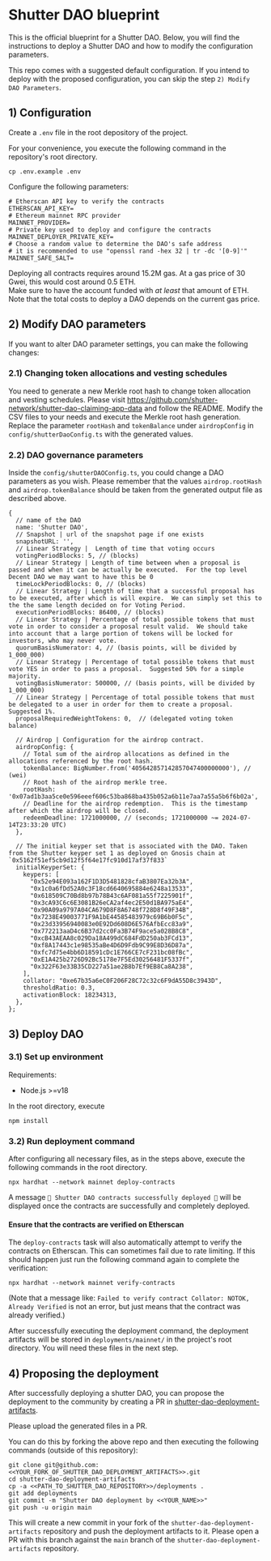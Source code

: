 # Shutter DAO blueprint

This is the official blueprint for a Shutter DAO. Below, you will find the instructions to deploy a Shutter DAO and how to modify the configuration parameters.

This repo comes with a suggested default configuration. If you intend to deploy with the proposed configuration, you can skip the step `2) Modify DAO Parameters`.

## 1) Configuration
Create a `.env` file in the root depository of the project.

For your convenience, you execute the following command in the repository's root directory.

``` 
cp .env.example .env
```

Configure the following parameters:

```
# Etherscan API key to verify the contracts
ETHERSCAN_API_KEY=
# Ethereum mainnet RPC provider
MAINNET_PROVIDER=
# Private key used to deploy and configure the contracts
MAINNET_DEPLOYER_PRIVATE_KEY=
# Choose a random value to determine the DAO's safe address
# it is recommended to use "openssl rand -hex 32 | tr -dc '[0-9]'"
MAINNET_SAFE_SALT=
```

Deploying all contracts requires around 15.2M gas. At a gas price of 30 Gwei, this would cost around 0.5 ETH.  
Make sure to have the account funded with *at least* that amount of ETH. Note that the total costs to deploy a DAO depends on the current gas price.

## 2) Modify DAO parameters

If you want to alter DAO parameter settings, you can make the following changes:

### 2.1) Changing token allocations and vesting schedules
You need to generate a new Merkle root hash to change token allocation and vesting schedules.
Please visit https://github.com/shutter-network/shutter-dao-claiming-app-data and follow the README.
Modify the CSV files to your needs and execute the Merkle root hash generation. Replace the parameter
`rootHash` and `tokenBalance` under `airdropConfig` in `config/shutterDaoConfig.ts` with the generated values.

### 2.2) DAO governance parameters
Inside the `config/shutterDAOConfig.ts`, you could change a DAO parameters as you wish.
Please remember that the values `airdrop.rootHash` and `airdrop.tokenBalance` should be taken from the generated output
file as described above.

```
{
  // name of the DAO
  name: 'Shutter DAO',
  // Snapshot | url of the snapshot page if one exists
  snapshotURL: '',
  // Linear Strategy |  Length of time that voting occurs
  votingPeriodBlocks: 5, // (blocks)
  // Linear Strategy | Length of time between when a proposal is passed and when it can be actually be executed.  For the top level Decent DAO we may want to have this be 0
  timeLockPeriodBlocks: 0, // (blocks)
  // Linear Strategy | Length of time that a successful proposal has to be executed, after which is will expire.  We can simply set this to the the same length decided on for Voting Period.
  executionPeriodBlocks: 86400, // (blocks)
  // Linear Strategy | Percentage of total possible tokens that must vote in order to consider a proposal result valid.  We should take into account that a large portion of tokens will be locked for investors, who may never vote.
  quorumBasisNumerator: 4, // (basis points, will be divided by 1_000_000)
  // Linear Strategy | Percentage of total possible tokens that must vote YES in order to pass a proposal.  Suggested 50% for a simple majority.
  votingBasisNumerator: 500000, // (basis points, will be divided by 1_000_000)
  // Linear Strategy | Percentage of total possible tokens that must be delegated to a user in order for them to create a proposal.  Suggested 1%.
  proposalRequiredWeightTokens: 0,  // (delegated voting token balance)

  // Airdrop | Configuration for the airdrop contract.
  airdropConfig: {
    // Total sum of the airdrop allocations as defined in the allocations referenced by the root hash.
    tokenBalance: BigNumber.from('405642857142857047400000000'), // (wei)
    // Root hash of the airdrop merkle tree.
    rootHash: '0x07ad1b3aa5ce0e596eeef606c53ba868ba435b052a6b11e7aa7a55a5b6f6b02a',
    // Deadline for the airdrop redemption.  This is the timestamp after which the airdrop will be closed.
    redeemDeadline: 1721000000, // (seconds; 1721000000 ~= 2024-07-14T23:33:20 UTC)
  },

  // The initial keyper set that is associated with the DAO. Taken from the Shutter keyper set 1 as deployed on Gnosis chain at `0x5162f51ef5cb9d12f5f64e17fc910d17af37f833`
  initialKeyperSet: {
    keypers: [
      "0x52e94E093a162F1D3D5481828cfaB3807Ea32b3A",
      "0x1c0a6fDd52A0c3F18cd6640695884e6248a13533",
      "0x618509C70Bd8b97b78B43c6AF081a55f7225901f",
      "0x3cA93C6c6E3081B26eCA2af4ec2E50d1BA975aE4",
      "0x90A09a9797A04CA679D8F8A6748f728D8f49F34B",
      "0x7238E49003771F9A1bE44585483979c69B6b0F5c",
      "0x23d33956940083e0E92Dd608D6E576AfbEcc83a9",
      "0x772213aaD4c6B37d2cc0Fa3B74F9ace5a028B8C8",
      "0xcB43AEAA8c029Da18A499dC684FdD250ab3FCd13",
      "0xf8A17443c1e98535aBe4D6D9Fdb9C99E8D36D87a",
      "0xfc7d75e4bb6D18591cDc1E766CE7cF231bc08fBc",
      "0xE1A425b2726D92Bc5178e7F5Ed30256481F5337f",
      "0x322F63e33B35CD227a51ae2B8b7Ef9EB8Ca8A238",
    ],
    collator: "0xe67b35a6eC0F206F28C72c32c6F9dA55D8c3943D",
    thresholdRatio: 0.3,
    activationBlock: 18234313,
  },
};
```

## 3) Deploy DAO

### 3.1) Set up environment

Requirements: 

- Node.js >=v18

In the root directory, execute

```
npm install
```

### 3.2) Run deployment command

After configuring all necessary files, as in the steps above, execute the following commands in the root directory.
``` 
npx hardhat --network mainnet deploy-contracts
```

A message `🚀 Shutter DAO contracts successfully deployed 🚀` will be displayed once the contracts are successfully and completely deployed.


#### Ensure that the contracts are verified on Etherscan

The `deploy-contracts` task will also automatically attempt to verify the contracts on Etherscan.
This can sometimes fail due to rate limiting. If this should happen just run the following command again to complete the verification:

```shell
npx hardhat --network mainnet verify-contracts
```

(Note that a message like: `Failed to verify contract Collator: NOTOK, Already Verified` is not an error, but just 
means that the contract was already verified.)


After successfully executing the deployment command, the deployment artifacts will be stored in `deployments/mainnet/`
in the project's root directory. You will need these files in the next step.

## 4) Proposing the deployment
After successfully deploying a shutter DAO, you can propose the deployment to the community by creating a PR in 
[shutter-dao-deployment-artifacts](https://github.com/shutter-network/shutter-dao-deployment-artifacts).

Please upload the generated files in a PR.

You can do this by forking the above repo and then executing the following commands (outside of this repository):

```
git clone git@github.com:<<YOUR_FORK_OF_SHUTTER_DAO_DEPLOYMENT_ARTIFACTS>>.git
cd shutter-dao-deployment-artifacts
cp -a <<PATH_TO_SHUTTER_DAO_REPOSITORY>>/deployments .
git add deployments
git commit -m "Shutter DAO deployment by <<YOUR_NAME>>"
git push -u origin main
```

This will create a new commit in your fork of the `shutter-dao-deployment-artifacts` repository and push the deployment artifacts to it.
Please open a PR with this branch against the `main` branch of the `shutter-dao-deployment-artifacts` repository.
